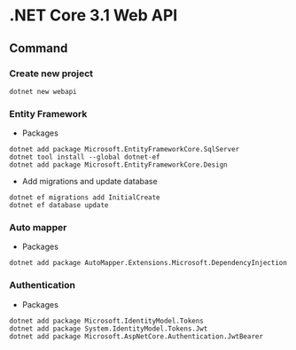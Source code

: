 # .NET Core 3.1 Web API

## Command

### Create new project

```
dotnet new webapi
```

### Entity Framework

- Packages

```
dotnet add package Microsoft.EntityFrameworkCore.SqlServer
dotnet tool install --global dotnet-ef
dotnet add package Microsoft.EntityFrameworkCore.Design
```

- Add migrations and update database

```
dotnet ef migrations add InitialCreate
dotnet ef database update
```

### Auto mapper

- Packages

```
dotnet add package AutoMapper.Extensions.Microsoft.DependencyInjection
```

### Authentication

- Packages

```
dotnet add package Microsoft.IdentityModel.Tokens
dotnet add package System.IdentityModel.Tokens.Jwt
dotnet add package Microsoft.AspNetCore.Authentication.JwtBearer
```
